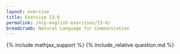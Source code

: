 ```yaml
---
layout: exercise
title: Exercise 23.6
permalink: /nlp-english-exercises/23-6/
breadcrumb: Natural Language for Communication
---
```


{% include mathjax_support %}
{% include_relative question.md %}
